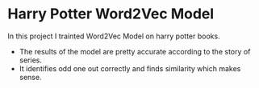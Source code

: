 # Harry Potter Word2Vec Model


In this project I trainted Word2Vec Model on harry potter books.


- The results of the model are pretty accurate according to the story of series.
- It identifies odd one out correctly and finds similarity which makes sense.